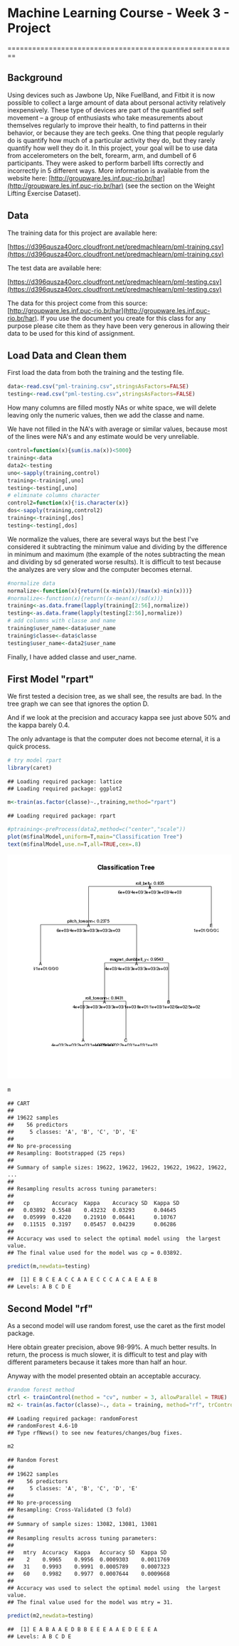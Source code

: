 # Machine Learning Course - Week 3 - Project
========================================================

## Background

Using devices such as Jawbone Up, Nike FuelBand, and Fitbit it is now possible to 
collect a large amount of data about personal activity relatively inexpensively. 
These type of devices are part of the quantified self movement – a group of enthusiasts 
who take measurements about themselves regularly to improve their health, to find patterns 
in their behavior, or because they are tech geeks. One thing that people regularly 
do is quantify how much of a particular activity they do, but they rarely quantify 
how well they do it. In this project, your goal will be to use data from accelerometers 
on the belt, forearm, arm, and dumbell of 6 participants. They were asked to perform 
barbell lifts correctly and incorrectly in 5 different ways. More information is 
available from the website here: [http://groupware.les.inf.puc-rio.br/har](http://groupware.les.inf.puc-rio.br/har) (see the section on the Weight Lifting Exercise Dataset). 


## Data 

The training data for this project are available here: 

[https://d396qusza40orc.cloudfront.net/predmachlearn/pml-training.csv](https://d396qusza40orc.cloudfront.net/predmachlearn/pml-training.csv)

The test data are available here: 

[https://d396qusza40orc.cloudfront.net/predmachlearn/pml-testing.csv](https://d396qusza40orc.cloudfront.net/predmachlearn/pml-testing.csv)

The data for this project come from this source: [http://groupware.les.inf.puc-rio.br/har](http://groupware.les.inf.puc-rio.br/har). If you use the document you create for this 
class for any purpose please cite them as they have been very generous in allowing 
their data to be used for this kind of assignment. 

## Load Data and Clean them

First load the data from both the training and the testing file.

```r
data<-read.csv("pml-training.csv",stringsAsFactors=FALSE)
testing<-read.csv("pml-testing.csv",stringsAsFactors=FALSE)
```

How many columns are filled mostly NAs or white space, we will delete leaving only the numeric values, then we add the classe and name.

We have not filled in the NA's with average or similar values, because most of the lines were 
NA's and any estimate would be very unreliable.


```r
control=function(x){sum(is.na(x))<5000}
training<-data
data2<-testing
uno<-sapply(training,control)
training<-training[,uno]
testing<-testing[,uno]
# eliminate columns character
control2=function(x){!is.character(x)}
dos<-sapply(training,control2)
training<-training[,dos]
testing<-testing[,dos]
```
We normalize the values, there are several ways but the best I've considered it subtracting 
the minimum value and dividing by the difference in minimum and maximum (the example 
of the notes subtracting the mean and dividing by sd generated worse results). 
It is difficult to test because the analyzes are very slow and the computer becomes eternal.


```r
#normalize data
normalize<-function(x){return((x-min(x))/(max(x)-min(x)))}
#normalize<-function(x){return((x-mean(x)/sd(x))}
training<-as.data.frame(lapply(training[2:56],normalize))
testing<-as.data.frame(lapply(testing[2:56],normalize))
# add columns with classe and name
training$user_name<-data$user_name
training$classe<-data$classe
testing$user_name<-data2$user_name
```

Finally, I have added classe and user_name.

## First Model "rpart"

We first tested a decision tree, as we shall see, the results are bad. In the tree graph 
we can see that ignores the option D.

And if we look at the precision and accuracy kappa see just above 50% and 
the kappa barely 0.4.

The only advantage is that the computer does not become eternal, it is 
a quick process.


```r
# try model rpart
library(caret)
```

```
## Loading required package: lattice
## Loading required package: ggplot2
```

```r
m<-train(as.factor(classe)~.,training,method="rpart")
```

```
## Loading required package: rpart
```

```r
#ptraining<-preProcess(data2,method=c("center","scale"))
plot(m$finalModel,uniform=T,main="Classification Tree")
text(m$finalModel,use.n=T,all=TRUE,cex=.8)
```

![plot of chunk unnamed-chunk-4](figure/unnamed-chunk-4.png) 

```r
m
```

```
## CART 
## 
## 19622 samples
##    56 predictors
##     5 classes: 'A', 'B', 'C', 'D', 'E' 
## 
## No pre-processing
## Resampling: Bootstrapped (25 reps) 
## 
## Summary of sample sizes: 19622, 19622, 19622, 19622, 19622, 19622, ... 
## 
## Resampling results across tuning parameters:
## 
##   cp       Accuracy  Kappa    Accuracy SD  Kappa SD
##   0.03892  0.5548    0.43232  0.03293      0.04645 
##   0.05999  0.4220    0.21910  0.06441      0.10767 
##   0.11515  0.3197    0.05457  0.04239      0.06286 
## 
## Accuracy was used to select the optimal model using  the largest value.
## The final value used for the model was cp = 0.03892.
```

```r
predict(m,newdata=testing)
```

```
##  [1] E B C E A C C A A E C C C A C A E A E B
## Levels: A B C D E
```


## Second Model "rf"

As a second model will use random forest, use the caret as the first model package.

Here obtain greater precision, above 98-99%. A much better results. In return, 
the process is much slower, it is difficult to test and play with different 
parameters because it takes more than half an hour.

Anyway with the model presented obtain an acceptable accuracy.


```r
#random forest method
ctrl <- trainControl(method = "cv", number = 3, allowParallel = TRUE)
m2 <- train(as.factor(classe)~., data = training, method="rf", trControl = ctrl, prox=FALSE)
```

```
## Loading required package: randomForest
## randomForest 4.6-10
## Type rfNews() to see new features/changes/bug fixes.
```

```r
m2
```

```
## Random Forest 
## 
## 19622 samples
##    56 predictors
##     5 classes: 'A', 'B', 'C', 'D', 'E' 
## 
## No pre-processing
## Resampling: Cross-Validated (3 fold) 
## 
## Summary of sample sizes: 13082, 13081, 13081 
## 
## Resampling results across tuning parameters:
## 
##   mtry  Accuracy  Kappa   Accuracy SD  Kappa SD 
##    2    0.9965    0.9956  0.0009303    0.0011769
##   31    0.9993    0.9991  0.0005789    0.0007323
##   60    0.9982    0.9977  0.0007644    0.0009668
## 
## Accuracy was used to select the optimal model using  the largest value.
## The final value used for the model was mtry = 31.
```

```r
predict(m2,newdata=testing)
```

```
##  [1] E A B A A E D B B E E E A A E D E E E A
## Levels: A B C D E
```

